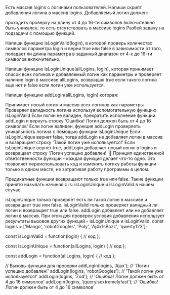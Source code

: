 Есть массив logins с логинами пользователей. Напиши скрипт добавления логина в массив logins. Добавляемый логин должен:

проходить проверку на длину от 4 до 16-ти символов включительно
быть уникален, то есть отсутствовать в массиве logins
Разбей задачу на подзадачи с помощью функций.

Напиши функцию isLoginValid(login), в которой проверь количество символов параметра login и верни true или false в зависимости от того, попадает ли длина параметра в заданный диапазон от 4-х до 16-ти символов включительно.

Напиши функцию isLoginUnique(allLogins, login), которая принимает список всех логинов и добавляемый логин как параметры и проверяет наличие login в массиве allLogins, возвращая true если такого логина еще нет и false если логин уже используется.

Напиши функцию addLogin(allLogins, login) которая:

Принимает новый логин и массив всех логинов как параметры
Проверяет валидность логина используя вспомогательную функцию isLoginValid
Если логин не валиден, прекратить исполнение функции addLogin и вернуть строку 'Ошибка! Логин должен быть от 4 до 16 символов'
Если логин валиден, функция addLogin проверяеть уникальность логина с помощью функции isLoginUnique
Если isLoginUnique вернет false, тогда addLogin не добавляет логин в массив и возвращает строку 'Такой логин уже используется!'
Если isLoginUnique вернет true, addLogin добавляет новый логин в logins и возвращает строку 'Логин успешно добавлен!'
🔔 Принцип единственной ответственности функции - каждая функция делает что-то одно. Это позволяет переиспользовать код и изменять логику работы функции только в одном месте, не затрагивая работу программы в целом.

Предикатные функции возвращают только true или false. Такие функции принято называть начиная с is: isLoginUnique и isLoginValid в нашем случае.

isLoginUnique только проверяет есть ли такой логин в массиве и возвращает true или false.
isLoginValid только проверяет валидный ли логин и возвращает true или false.
addLogin добавляет или не добавляет логин в массив. При этом для проверок условия добавления использует результаты вызовов других функций - isLoginUnique и isLoginValid.
const logins = ['Mango', 'robotGoogles', 'Poly', 'Aj4x1sBozz', 'qwerty123'];

const isLoginValid = function(login) {
  // код
};

const isLoginUnique = function(allLogins, login) {
  // код
};

const addLogin = function(allLogins, login) {
  // код
};

// Вызовы функции для проверки
addLogin(logins, 'Ajax'); // 'Логин успешно добавлен!'
addLogin(logins, 'robotGoogles'); // 'Такой логин уже используется!'
addLogin(logins, 'Zod'); // 'Ошибка! Логин должен быть от 4 до 16 символов'
addLogin(logins, 'jqueryisextremelyfast'); // 'Ошибка! Логин должен быть от 4 до 16 символов'
